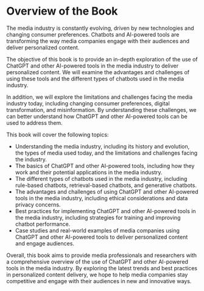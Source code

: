 Overview of the Book
==================================

The media industry is constantly evolving, driven by new technologies and changing consumer preferences. Chatbots and AI-powered tools are transforming the way media companies engage with their audiences and deliver personalized content.

The objective of this book is to provide an in-depth exploration of the use of ChatGPT and other AI-powered tools in the media industry to deliver personalized content. We will examine the advantages and challenges of using these tools and the different types of chatbots used in the media industry.

In addition, we will explore the limitations and challenges facing the media industry today, including changing consumer preferences, digital transformation, and misinformation. By understanding these challenges, we can better understand how ChatGPT and other AI-powered tools can be used to address them.

This book will cover the following topics:

* Understanding the media industry, including its history and evolution, the types of media used today, and the limitations and challenges facing the industry.
* The basics of ChatGPT and other AI-powered tools, including how they work and their potential applications in the media industry.
* The different types of chatbots used in the media industry, including rule-based chatbots, retrieval-based chatbots, and generative chatbots.
* The advantages and challenges of using ChatGPT and other AI-powered tools in the media industry, including ethical considerations and data privacy concerns.
* Best practices for implementing ChatGPT and other AI-powered tools in the media industry, including strategies for training and improving chatbot performance.
* Case studies and real-world examples of media companies using ChatGPT and other AI-powered tools to deliver personalized content and engage audiences.

Overall, this book aims to provide media professionals and researchers with a comprehensive overview of the use of ChatGPT and other AI-powered tools in the media industry. By exploring the latest trends and best practices in personalized content delivery, we hope to help media companies stay competitive and engage with their audiences in new and innovative ways.
